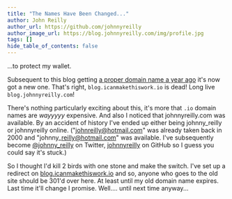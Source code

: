 ```yaml
---
title: "The Names Have Been Changed..."
author: John Reilly
author_url: https://github.com/johnnyreilly
author_image_url: https://blog.johnnyreilly.com/img/profile.jpg
tags: []
hide_table_of_contents: false
---
```

...to protect my wallet.

 Subsequent to this blog getting [a proper domain name a year ago](http://blog.johnnyreilly.com/2014/12/whats-in-a-name.html) it's now got a new one. That's right, `blog.icanmakethiswork.io` is dead! Long live `blog.johnnyreilly.com`!

There's nothing particularly exciting about this, it's more that `.io` domain names are *wayyyyy* expensive. And also I noticed that johnnyreilly.com was available. By an accident of history I've ended up either being johnny\_reilly or johnnyreilly online. ("johnreilly@hotmail.com" was already taken back in 2000 and "johnny\_reilly@hotmail.com" was available. I've subsequently become [@johnny\_reilly](https://twitter.com/johnny_reilly) on Twitter, [johnnyreilly](https://github.com/johnnyreilly) on GitHub so I guess you could say it's stuck.)

So I thought I'd kill 2 birds with one stone and make the switch. I've set up a redirect on [blog.icanmakethiswork.io](http://blog.icanmakethiswork.io) and so, anyone who goes to the old site should be 301'd over here. At least until my old domain name expires. Last time it'll change I promise. Well.... until next time anyway...


